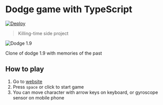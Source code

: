 # Dodge game with TypeScript

[![Deploy](https://github.com/marshallku/dodge/actions/workflows/deploy.yml/badge.svg)](https://github.com/marshallku/dodge/actions/workflows/deploy.yml)

> Killing-time side project

![Dodge 1.9](https://cdn.discordapp.com/attachments/1102888096007196733/1118422606253674566/Dodge_1.9.png)

Clone of dodge 1.9 with memories of the past

## How to play

1. Go to [website](https://marshallku.github.io/dodge/)
2. Press `space` or click to start game
3. You can move character with arrow keys on keyboard, or gyroscope sensor on mobile phone
